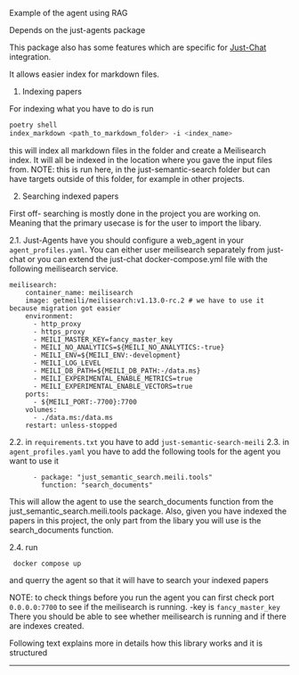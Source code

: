 Example of the agent using RAG

Depends on the just-agents package

This package also has some features which are specific for [Just-Chat](https://github.com/longevity-genie/just-agents/tree/main/just_chat) integration.

It allows easier index for markdown files.

1. Indexing papers

For indexing what you have to do is run
```bash
poetry shell
index_markdown <path_to_markdown_folder> -i <index_name>
```
this will index all markdown files in the folder and create a Meilisearch index. It will all be indexed in the location where you gave the input files from.
 NOTE: this is run here, in the just-semantic-search folder but can have targets outside of this folder, for example in other projects.


2. Searching indexed papers

First off- searching is mostly done in the project you are working on. 
Meaning that the primary usecase is for the user to import the libary.

2.1. Just-Agents have you should configure a web_agent in your `agent_profiles.yaml`.
You can either user meilisearch separately from just-chat or you can extend the just-chat docker-compose.yml file with the following meilisearch service.
```
meilisearch:
    container_name: meilisearch
    image: getmeili/meilisearch:v1.13.0-rc.2 # we have to use it because migration got easier
    environment:
      - http_proxy
      - https_proxy
      - MEILI_MASTER_KEY=fancy_master_key
      - MEILI_NO_ANALYTICS=${MEILI_NO_ANALYTICS:-true}
      - MEILI_ENV=${MEILI_ENV:-development}
      - MEILI_LOG_LEVEL
      - MEILI_DB_PATH=${MEILI_DB_PATH:-/data.ms}
      - MEILI_EXPERIMENTAL_ENABLE_METRICS=true
      - MEILI_EXPERIMENTAL_ENABLE_VECTORS=true
    ports:
      - ${MEILI_PORT:-7700}:7700
    volumes:
      - ./data.ms:/data.ms
    restart: unless-stopped
```
2.2. in `requirements.txt` you have to add `just-semantic-search-meili`
2.3. in `agent_profiles.yaml` you have to add the following tools for the agent you want to use it
```
      - package: "just_semantic_search.meili.tools"
        function: "search_documents"
```

This will allow the agent to use the search_documents function from the just_semantic_search.meili.tools package.
Also, given you have indexed the papers in this project, the only part from the libary you will use is the search_documents function.

2.4. run 
```
 docker compose up 
 ``` 
 and querry the agent so that it will have to search your indexed papers


NOTE: to check things before you run the agent you can first check port ```0.0.0.0:7700``` to see if the meilisearch is running. -key is ``fancy_master_key``
There you should be able to see whether meilisearch is running and if there are indexes created.

Following text explains more in details how this library works and it is structured

-----------------------------------------------------------
